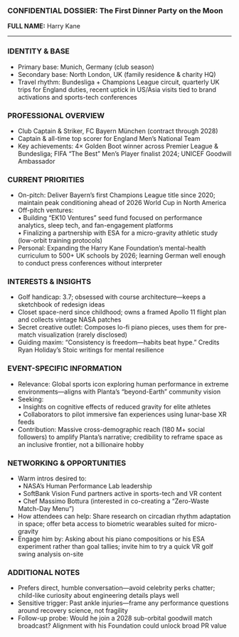 ### CONFIDENTIAL DOSSIER: The First Dinner Party on the Moon

**FULL NAME:** Harry Kane

---
### IDENTITY & BASE
- Primary base: Munich, Germany (club season)  
- Secondary base: North London, UK (family residence & charity HQ)  
- Travel rhythm: Bundesliga + Champions League circuit, quarterly UK trips for England duties, recent uptick in US/Asia visits tied to brand activations and sports-tech conferences

### PROFESSIONAL OVERVIEW
- Club Captain & Striker, FC Bayern München (contract through 2028)  
- Captain & all-time top scorer for England Men’s National Team  
- Key achievements: 4× Golden Boot winner across Premier League & Bundesliga; FIFA “The Best” Men’s Player finalist 2024; UNICEF Goodwill Ambassador

### CURRENT PRIORITIES
- On-pitch: Deliver Bayern’s first Champions League title since 2020; maintain peak conditioning ahead of 2026 World Cup in North America  
- Off-pitch ventures:  
  • Building “EK10 Ventures” seed fund focused on performance analytics, sleep tech, and fan-engagement platforms  
  • Finalizing a partnership with ESA for a micro-gravity athletic study (low-orbit training protocols)  
- Personal: Expanding the Harry Kane Foundation’s mental-health curriculum to 500+ UK schools by 2026; learning German well enough to conduct press conferences without interpreter  

### INTERESTS & INSIGHTS
- Golf handicap: 3.7; obsessed with course architecture—keeps a sketchbook of redesign ideas  
- Closet space-nerd since childhood; owns a framed Apollo 11 flight plan and collects vintage NASA patches  
- Secret creative outlet: Composes lo-fi piano pieces, uses them for pre-match visualization (rarely disclosed)  
- Guiding maxim: “Consistency is freedom—habits beat hype.” Credits Ryan Holiday’s Stoic writings for mental resilience

### EVENT-SPECIFIC INFORMATION
- Relevance: Global sports icon exploring human performance in extreme environments—aligns with Planta’s “beyond-Earth” community vision  
- Seeking:  
  • Insights on cognitive effects of reduced gravity for elite athletes  
  • Collaborators to pilot immersive fan experiences using lunar-base XR feeds  
- Contribution: Massive cross-demographic reach (180 M+ social followers) to amplify Planta’s narrative; credibility to reframe space as an inclusive frontier, not a billionaire hobby

### NETWORKING & OPPORTUNITIES
- Warm intros desired to:  
  • NASA’s Human Performance Lab leadership  
  • SoftBank Vision Fund partners active in sports-tech and VR content  
  • Chef Massimo Bottura (interested in co-creating a “Zero-Waste Match-Day Menu”)  
- How attendees can help: Share research on circadian rhythm adaptation in space; offer beta access to biometric wearables suited for micro-gravity  
- Engage him by: Asking about his piano compositions or his ESA experiment rather than goal tallies; invite him to try a quick VR golf swing analysis on-site

### ADDITIONAL NOTES
- Prefers direct, humble conversation—avoid celebrity perks chatter; child-like curiosity about engineering details plays well  
- Sensitive trigger: Past ankle injuries—frame any performance questions around recovery science, not fragility  
- Follow-up probe: Would he join a 2028 sub-orbital goodwill match broadcast? Alignment with his Foundation could unlock broad PR value